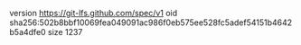 version https://git-lfs.github.com/spec/v1
oid sha256:502b8bbf10069fea049091ac986f0eb575ee528fc5adef54151b4642b5a4dfe0
size 1237
